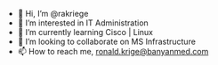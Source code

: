 - 👋 Hi, I’m @rakriege
- 👀 I’m interested in IT Administration 
- 🌱 I’m currently learning Cisco | Linux
- 💞️ I’m looking to collaborate on MS Infrastructure 
- 📫 How to reach me, ronald.krige@banyanmed.com

<!---
rakriege/rakriege is a ✨ special ✨ repository because its `README.md` (this file) appears on your GitHub profile.
You can click the Preview link to take a look at your changes.
--->
